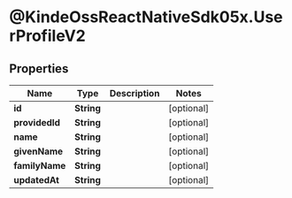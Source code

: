 # @KindeOssReactNativeSdk05x.UserProfileV2

## Properties

| Name           | Type       | Description | Notes      |
| -------------- | ---------- | ----------- | ---------- |
| **id**         | **String** |             | [optional] |
| **providedId** | **String** |             | [optional] |
| **name**       | **String** |             | [optional] |
| **givenName**  | **String** |             | [optional] |
| **familyName** | **String** |             | [optional] |
| **updatedAt**  | **String** |             | [optional] |
